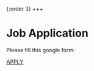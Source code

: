 {:order 3}
+++

# Job Application

Please fill this google form:

[APPLY](https://docs.google.com/forms/d/e/1FAIpQLScq-J0zaqLhWYtllUkBL3OpY-t7OiqJEKPJHsbEKvM3EB1lbg/viewform "Application form -button")